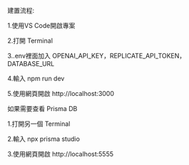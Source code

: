 建置流程:

1.使用VS Code開啟專案

2.打開 Terminal

3..env裡面加入 OPENAI_API_KEY，REPLICATE_API_TOKEN，DATABASE_URL

4.輸入 npm run dev

5.使用網頁開啟 http://localhost:3000


如果需要查看 Prisma DB

1.打開另一個 Terminal

2.輸入 npx prisma studio

3.使用網頁開啟 http://localhost:5555
